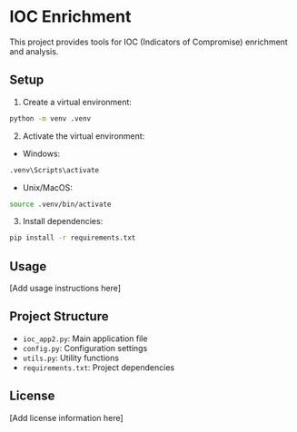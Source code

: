 # IOC Enrichment

This project provides tools for IOC (Indicators of Compromise) enrichment and analysis.

## Setup

1. Create a virtual environment:
```bash
python -m venv .venv
```

2. Activate the virtual environment:
- Windows:
```bash
.venv\Scripts\activate
```
- Unix/MacOS:
```bash
source .venv/bin/activate
```

3. Install dependencies:
```bash
pip install -r requirements.txt
```

## Usage

[Add usage instructions here]

## Project Structure

- `ioc_app2.py`: Main application file
- `config.py`: Configuration settings
- `utils.py`: Utility functions
- `requirements.txt`: Project dependencies

## License

[Add license information here] 